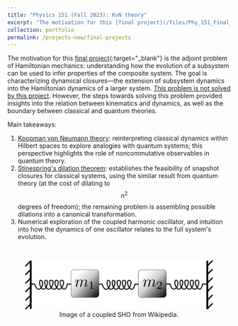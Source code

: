 ```yaml
---
title: "Physics 151 (Fall 2023): KvN theory"
excerpt: "The motivation for this [final project](/files/Phy_151_Final_Project.pdf) is the adjoint problem of Hamiltonian mechanics: understanding how the evolution of a subsystem can be used to infer properties of the composite system. The goal is  characterizing dynamical closures—the extension of subsystem dynamics into the Hamiltonian dynamics of a larger system. <u>This problem is not solved by this project</u>. However, the steps towards solving this problem provided insights into the relation between kinematics and dynamics, as well as the boundary between classical and quantum theories.<br/><img src='/images/coupled_harmonic_oscillator.png'>"
collection: portfolio
permalink: /projects-new/final-projects
---
```


The motivation for this [final project](/files/Phy_151_Final_Project.pdf){:target="_blank"} is the adjoint problem of Hamiltonian mechanics: understanding how the evolution of a subsystem can be used to infer properties of the composite system. The goal is  characterizing dynamical closures—the extension of subsystem dynamics into the Hamiltonian dynamics of a larger system. <u>This problem is not solved by this project</u>. However, the steps towards solving this problem provided insights into the relation between kinematics and dynamics, as well as the boundary between classical and quantum theories. 

Main takeaways: 

1. <u>Koopman von Neumann theory</u>: reinterpreting classical dynamics within Hilbert spaces to explore analogies with quantum systems; this perspective highlights the role of noncommutative observables in quantum theory. 
2. <u>Stinespring's dilation theorem</u>: establishes the feasibility of snapshot closures for classical systems, using the similar result from quantum theory (at the cost of dilating to $$n^2$$ degrees of freedom); the remaining problem is assembling possible dilations into a canonical transformation. 
3. Numerical exploration of the coupled harmonic oscillator, and intuition into how the dynamics of one oscillator relates to the full system's evolution.

<br/>
<figure style="text-align: center;">
  <img src='/images/coupled_harmonic_oscillator.png' alt='Overview of experimental control system.'>
  <figcaption style="display: block; text-align: center; margin: 0 auto;">Image of a coupled SHO from Wikipedia.</figcaption>
</figure>